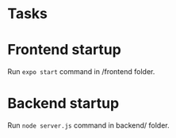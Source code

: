 # Tasks

# Frontend startup
Run `expo start` command in /frontend folder.

# Backend startup
Run `node server.js` command in backend/ folder.